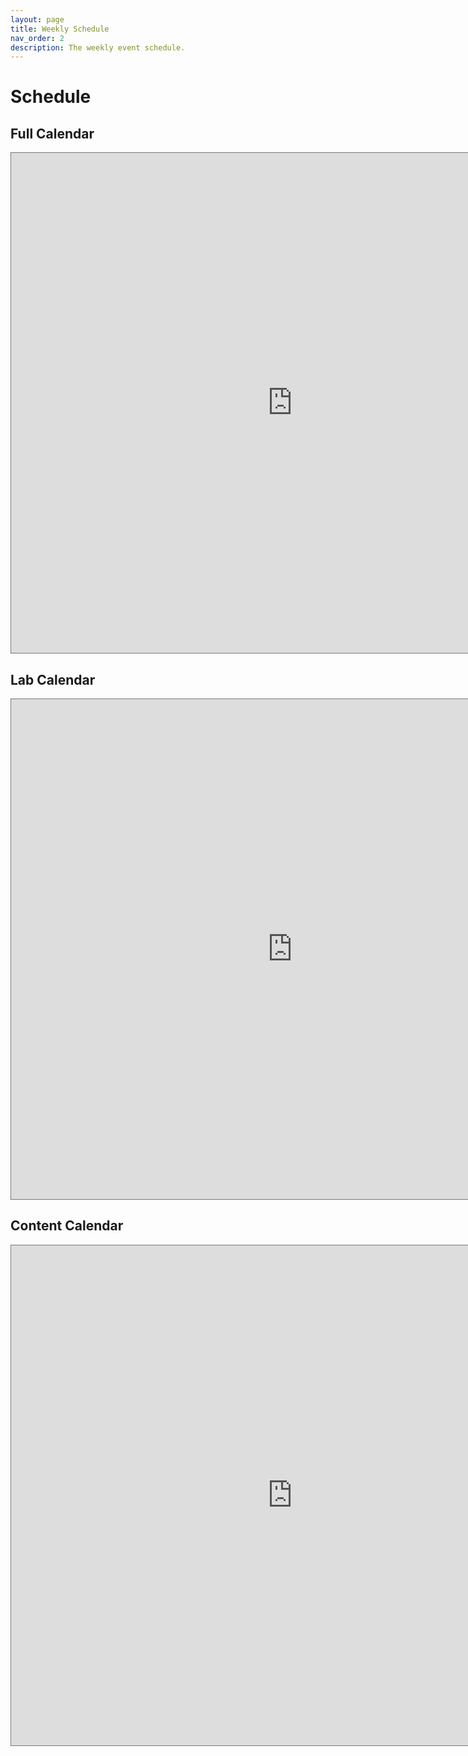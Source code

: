 ```yaml
---
layout: page
title: Weekly Schedule
nav_order: 2
description: The weekly event schedule.
---
```


# Schedule

## Full Calendar

<iframe src="https://calendar.google.com/calendar/embed?height=600&wkst=1&bgcolor=%23ffffff&ctz=America%2FLos_Angeles&mode=WEEK&title=%5BC106A%20Fa23%5D%20Full%20Weekly%20Calendar&src=Y19iNTJjMmQzYTk1Mzk0NGRjYmJiYmM4YmQzNTE1OTgxZDk1YzhkODMwOWY3MzY2Zjk2NjdmMDMwZjliNDhkNjg0QGdyb3VwLmNhbGVuZGFyLmdvb2dsZS5jb20&src=Y19hZjI4MDE5MTZiNDc2OWIyNWE0NzNiYzBlMjI1YzVjZjdhZjNjM2ZjZWYwMGRlY2FhNmM0ODg4NmFiNDFjZGM4QGdyb3VwLmNhbGVuZGFyLmdvb2dsZS5jb20&color=%238E24AA&color=%2333B679" style="border:solid 1px #777" width="900" height="800" frameborder="0" scrolling="no"></iframe>

## Lab Calendar

<iframe src="https://calendar.google.com/calendar/embed?height=600&wkst=1&bgcolor=%23ffffff&ctz=America%2FLos_Angeles&mode=WEEK&title=%5BC106A%20Fa23%5D%20Lab%20Calendar&src=Y19hZjI4MDE5MTZiNDc2OWIyNWE0NzNiYzBlMjI1YzVjZjdhZjNjM2ZjZWYwMGRlY2FhNmM0ODg4NmFiNDFjZGM4QGdyb3VwLmNhbGVuZGFyLmdvb2dsZS5jb20&color=%2333B679" style="border:solid 1px #777" width="900" height="800" frameborder="0" scrolling="no"></iframe>

## Content Calendar

<iframe src="https://calendar.google.com/calendar/embed?height=600&wkst=1&bgcolor=%23ffffff&ctz=America%2FLos_Angeles&mode=WEEK&title=%5BC106A%20Fa23%5D%20Content%20Calendar&src=Y19iNTJjMmQzYTk1Mzk0NGRjYmJiYmM4YmQzNTE1OTgxZDk1YzhkODMwOWY3MzY2Zjk2NjdmMDMwZjliNDhkNjg0QGdyb3VwLmNhbGVuZGFyLmdvb2dsZS5jb20&color=%238E24AA" style="border:solid 1px #777" width="900" height="800" frameborder="0" scrolling="no"></iframe>